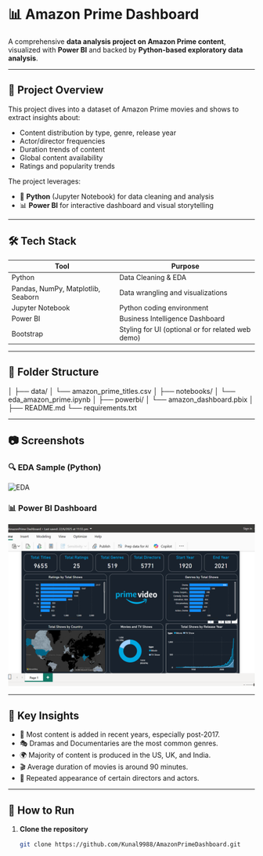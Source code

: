 # 📊 Amazon Prime Dashboard

A comprehensive **data analysis project on Amazon Prime content**, visualized with **Power BI** and backed by **Python-based exploratory data analysis**.

---

## 📁 Project Overview

This project dives into a dataset of Amazon Prime movies and shows to extract insights about:

- Content distribution by type, genre, release year
- Actor/director frequencies
- Duration trends of content
- Global content availability
- Ratings and popularity trends

The project leverages:
- 🔬 **Python** (Jupyter Notebook) for data cleaning and analysis
- 📊 **Power BI** for interactive dashboard and visual storytelling

---

## 🛠️ Tech Stack

| Tool | Purpose |
|------|---------|
| Python | Data Cleaning & EDA |
| Pandas, NumPy, Matplotlib, Seaborn | Data wrangling and visualizations |
| Jupyter Notebook | Python coding environment |
| Power BI | Business Intelligence Dashboard |
| Bootstrap | Styling for UI (optional or for related web demo) |

---

## 📂 Folder Structure
│
├── data/
│ └── amazon_prime_titles.csv
│
├── notebooks/
│ └── eda_amazon_prime.ipynb
│
├── powerbi/
│ └── amazon_dashboard.pbix
│
├── README.md
└── requirements.txt


---

## 📷 Screenshots

### 🔍 EDA Sample (Python)
![EDA](./screenshots/eda_summary.png)

### 📊 Power BI Dashboard
![Dashboard](./screenshots/DashboardSS.png)

---

## 🚀 Key Insights

- 📅 Most content is added in recent years, especially post-2017.
- 🎭 Dramas and Documentaries are the most common genres.
- 🌍 Majority of content is produced in the US, UK, and India.
- 🎬 Average duration of movies is around 90 minutes.
- 👤 Repeated appearance of certain directors and actors.

---

## 📌 How to Run

1. **Clone the repository**
   ```bash
   git clone https://github.com/Kunal9988/AmazonPrimeDashboard.git

